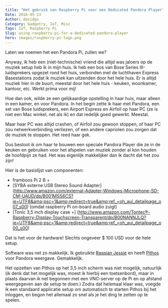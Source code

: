 ```yaml
---
title: "Het gebruik van Raspberry Pi voor een Dedicated Pandora Player"
Date: 2016-05-23
Author: davidgs
Category: Gadgetry, IoT, Misc
Tags: IoT, Raspberry Pi
Slug: using-raspberry-pi-for-a-dedicated-pandora-player
hero: images/raspberry-pi-logo.png
---
```


Laten we noemen het een Pandora Pi, zullen we?

Anyway, ik heb een (niet-technische) vriend die altijd was jaloers op de muziek setup heb ik in mijn huis. Ik heb een bos van Bose Series III-luidsprekers opgezet rond het huis, verbonden met de luchthaven Express Basestations zodat ik muziek kan uitzenden door het hele huis. Er is altijd muziek hier in de buurt, meestal door het hele huis - keuken, woonkamer, kantoor, etc. Werkt prima voor mij!

Hoe dan ook, wilde ze een gelijkaardige opstelling in haar huis, maar alleen in een kamer, en voor Pandora. In het begin zette ik haar met Pandora, een set van Bose luidsprekers, een Airport Express en Airfoil op haar PC (ze is niet een Mac winkel, net als ik) en dat redelijk goed gewerkt. Meestal.

Maar haar PC was altijd crashen, of Airfoil zou gewoon stoppen, of haar PC zou netwerkverbinding verliezen, of een andere capriolen zou zorgen dat de muziek te stoppen. Het reed haar gek.

Dus besloot ik om haar te bouwen een speciale Pandora Player die ze in de keuken en gebruiken voor het afspelen van muziek zonder al kon houden de hoofdpijn ze had. Het was eigenlijk makkelijker dan ik dacht dat het zou zijn!

Hier is de basislijst van componenten:

- framboos Pi 2 B +
- [SYBA externe USB Stereo Sound Adapter] (http://www.amazon.com/external-Adapter-Windows-Microphone-SD-CM-UAUD/dp/B001MSS6CS?ie=UTF8&amp;psc=1&amp;redirect=true&amp;ref_=oh_aui_detailpage_o07_s00) (omdat raspberry Pi on-board audio zuigt)
- [Tonic 3,5 inch display case +] (http://www.amazon.com/Tontec®-Raspberry-Display-Touchscreen-Transparent/dp/B00NANNJLQ?ie=UTF8&amp;psc=1&amp;redirect=true&amp;ref_=oh_aui_detailpage_o00_s00)

Dat is het voor de hardware! Slechts ongeveer $ 100 USD voor de hele setup.

Software was net zo makkelijk. Ik gebruikte [Raspian Jessie](https://www.raspberrypi.org/downloads/raspbian/) en heeft [Pithos](http://pithos.github.io) voor Pandora weergave. Gemakkelijk.

Het opzetten van Pithos op het 3,5 inch scherm was niet mogelijk, natuurlijk (ik denk dat het mogelijk was, moest ik hierbij een toetsenbord), maar in plaats daarvan ik net begonnen met een VNC-server op de Pi en op afstand weergegeven aan de setup te doen.) Zodra dat helemaal klaar was, voegde ik een standaard applicatie setup om automatisch te starten Pithos bij het inloggen, en begon het allemaal zo snel als je het ding te zetten op te spelen.
